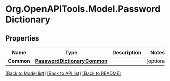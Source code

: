 # Org.OpenAPITools.Model.PasswordDictionary

## Properties

Name | Type | Description | Notes
------------ | ------------- | ------------- | -------------
**Common** | [**PasswordDictionaryCommon**](PasswordDictionaryCommon.md) |  | [optional] 

[[Back to Model list]](../README.md#documentation-for-models) [[Back to API list]](../README.md#documentation-for-api-endpoints) [[Back to README]](../README.md)

